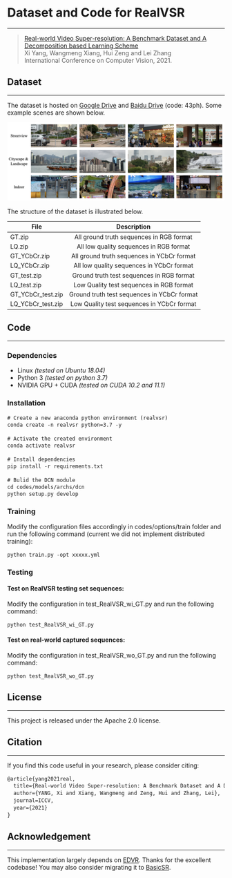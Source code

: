 # Dataset and Code for RealVSR

---
>[Real-world Video Super-resolution: A Benchmark Dataset and A Decomposition based Learning Scheme](https://www4.comp.polyu.edu.hk/~cslzhang/paper/ICCV21_RealVSR.pdf) \
>Xi Yang, Wangmeng Xiang, Hui Zeng and Lei Zhang \
>International Conference on Computer Vision, 2021.

## Dataset

---
The dataset is hosted on [Google Drive](https://drive.google.com/drive/folders/1-8MvMEYMOeOE713DjI7TJKyRE-LnrM3Y?usp=sharing) and [Baidu Drive](https://pan.baidu.com/s/1rBIGo5xrY2VtpoUF2gf_HA) (code: 43ph). Some example scenes are shown below.

![dataset_samples](./imgs/dataset_samples.png)

The structure of the dataset is illustrated below.

| File                     | Description                                 |
| ------------------------ |:-------------------------------------------:|
| GT.zip                   | All ground truth sequences in RGB format    |
| LQ.zip                   | All low quality sequences in RGB format     |
| GT_YCbCr.zip             | All ground truth sequences in YCbCr format  |
| LQ_YCbCr.zip             | All low quality sequences in YCbCr format   |
| GT_test.zip              | Ground truth test sequences in RGB format   |
| LQ_test.zip              | Low Quality test sequences in RGB format    |
| GT_YCbCr_test.zip        | Ground truth test sequences in YCbCr format |
| LQ_YCbCr_test.zip        | Low Quality test sequences in YCbCr format  |

## Code

---
### Dependencies
* Linux *(tested on Ubuntu 18.04)*
* Python 3 *(tested on python 3.7)*
* NVIDIA GPU + CUDA *(tested on CUDA 10.2 and 11.1)*

### Installation
```
# Create a new anaconda python environment (realvsr)
conda create -n realvsr python=3.7 -y

# Activate the created environment
conda activate realvsr

# Install dependencies
pip install -r requirements.txt

# Bulid the DCN module
cd codes/models/archs/dcn
python setup.py develop
```

### Training

Modify the configuration files accordingly in codes/options/train folder and run the following command (current we did not implement distributed training):
```
python train.py -opt xxxxx.yml
```

### Testing

#### Test on RealVSR testing set sequences:
Modify the configuration in test_RealVSR_wi_GT.py and run the following command:
```
python test_RealVSR_wi_GT.py
```

#### Test on real-world captured sequences:
Modify the configuration in test_RealVSR_wo_GT.py and run the following command:
```
python test_RealVSR_wo_GT.py
```

## License

---
This project is released under the Apache 2.0 license.

## Citation

---
If you find this code useful in your research, please consider citing:
``` latex
@article{yang2021real,
  title={Real-world Video Super-resolution: A Benchmark Dataset and A Decomposition based Learning Scheme},
  author={YANG, Xi and Xiang, Wangmeng and Zeng, Hui and Zhang, Lei},
  journal=ICCV,
  year={2021}
}
```

## Acknowledgement

---
This implementation largely depends on [EDVR](https://github.com/xinntao/EDVR). Thanks for the excellent codebase! You may also consider migrating it to [BasicSR](https://github.com/xinntao/BasicSR).
